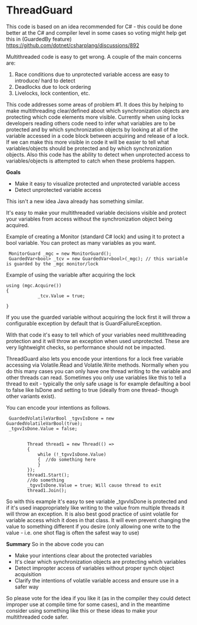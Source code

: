 
# ThreadGuard

This code is based on an idea recommended for C# - this could be done better at the C# and compiler level in some cases so voting might help get this in (GuardedBy feature)  https://github.com/dotnet/csharplang/discussions/892

Multithreaded code is easy to get wrong. A couple of the main concerns are:

 1. Race conditions due to unprotected variable access are easy to introduce/ hard to detect
 2.  Deadlocks due to lock ordering
 3.  Livelocks, lock contention, etc.


This code addresses some areas of problem #1. It does this by helping to make multithreading clear/defined about which synchronization objects are protecting which code elements more visible. Currently when using locks developers reading others code need to infer what variables are to be protected and by which synchronization objects by looking at all of the variable accessed in a code block between acquiring and release of a lock. If we can make this more visible in code it will be easier to tell what variables/objects should be protected and by which synchronization objects. Also this code has the ability to detect when unprotected access to variables/objects is attempted to catch when these problems happen.


**Goals**

 - Make it easy to visualize protected and unprotected variable access
 - Detect unprotected variable access

This isn't a new idea Java already has something similar.

It's easy to make your multithreaded variable decisions visible and protect your variables from access without the synchronization object being acquired.

Example of creating a Monitor (standard C# lock) and using it to protect a bool variable. You can protect as many variables as you want.

     MonitorGuard _mgc = new MonitorGuard();
     GuardedVar<bool> _tcv = new GuardedVar<bool>(_mgc); // this variable is guarded by the _mgc monitor/lock


Example of using the variable after acquiring the lock

    using (mgc.Acquire())
    {
                _tcv.Value = true;
                
    }

If you use the guarded variable without acquiring the lock first it will throw a configurable exception by default that is GuardFailureException.

With that code it's easy to tell which of your variables need multithreading protection and it will throw an exception when used unprotected.
These are very lightweight checks, so performance should not be impacted.

ThreadGuard also lets you encode your intentions for a lock free variable accessing via Volatile.Read and Volatile.Write methods.  Normally when you do this many cases you can only have one thread writing to the variable and other threads can read.  Sometimes you only use variables like this to tell a thread to exit - typically the only safe usage is for example defaulting a bool to false like IsDone and setting to true (ideally from one thread- though other variants exist).

You can encode your intentions as follows.

     GuardedVolatileVarBool _tgvvIsDone = new GuardedVolatileVarBool(true);
     _tgvvIsDone.Value = false;


            Thread thread1 = new Thread(() =>
            {
                while (!_tgvvIsDone.Value)
                {  //do something here
                }
            });
            thread1.Start();
            //do something
            _tgvvIsDone.Value = true; Will cause thread to exit
            thread1.Join();



So with this example it's easy to see variable _tgvvIsDone is protected and if it's used inappropriately like writing to the value from multiple threads it will throw an exception.  It is also best good practice of usint volatile for variable access which it does in that class.  It will even prevent changing the value to something different if you desire (only allowing one write to the value - i.e. one shot flag is often the safest way to use)

**Summary**
So in the above code you can
- Make your intentions clear about the protected variables
- It's clear which synchronization objects are protecting which variables
- Detect impropter access of variables without proper synch object acquisition
- Clarify the intentions of volatile variable access and ensure use in a safer way


So please vote for the idea if you like it (as in the compiler they could detect improper use at compile time for some cases), and in the meantime consider using something like this or these ideas to make your multithreaded code safer.
